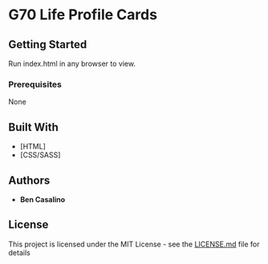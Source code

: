 # G70 Life Profile Cards

## Getting Started

Run index.html in any browser to view.

### Prerequisites

None

## Built With

* [HTML]
* [CSS/SASS]


## Authors

* **Ben Casalino**

## License

This project is licensed under the MIT License - see the [LICENSE.md](LICENSE.md) file for details

